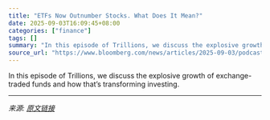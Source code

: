 ```yaml
---
title: "ETFs Now Outnumber Stocks. What Does It Mean?"
date: 2025-09-03T16:09:45+08:00
categories: ["finance"]
tags: []
summary: "In this episode of Trillions, we discuss the explosive growth of exchange-traded funds&nbsp;and how that’s transforming investing."
source_url: "https://www.bloomberg.com/news/articles/2025-09-03/podcast-etfs-now-outnumber-stocks-what-does-it-mean"
---
```


In this episode of Trillions, we discuss the explosive growth of exchange-traded funds&nbsp;and how that’s transforming investing.

---

*来源: [原文链接](https://www.bloomberg.com/news/articles/2025-09-03/podcast-etfs-now-outnumber-stocks-what-does-it-mean)*
